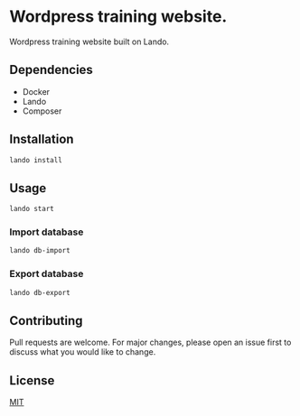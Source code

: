 # Wordpress training website.

Wordpress training website built on Lando.

## Dependencies
* Docker
* Lando
* Composer

## Installation

```bash
lando install
```

## Usage

```bash
lando start
```

### Import database
```bash
lando db-import
```

### Export database
```bash
lando db-export
```


## Contributing
Pull requests are welcome. For major changes, please open an issue first to discuss what you would like to change.

## License
[MIT](https://choosealicense.com/licenses/mit/)